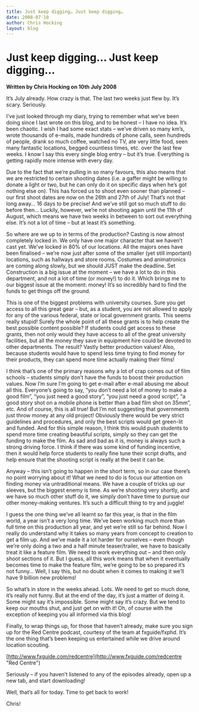```yaml
---
title: Just keep digging… Just keep digging…
date: 2008-07-10
author: Chris Hocking
layout: blog
---
```

# Just keep digging… Just keep digging…

**Written by Chris Hocking on 10th July 2008**

It’s July already. How crazy is that. The last two weeks just flew by. It’s scary. Seriously.

I’ve just looked through my diary, trying to remember what we’ve been doing since I last wrote on this blog, and to be honest – I have no idea. It’s been chaotic. I wish I had some exact stats – we’ve driven so many km’s, wrote thousands of e-mails, made hundreds of phone calls, seen hundreds of people, drank so much coffee, watched no TV, ate very little food, seen many fantastic locations, begged countless times, etc. over the last few weeks. I know I say this every single blog entry – but it’s true. Everything is getting rapidly more intense with every day.

Due to the fact that we’re pulling in so many favours, this also means that we are restricted to certain shooting dates (i.e. a gaffer might be willing to donate a light or two, but he can only do it on specific days when he’s got nothing else on). This has forced us to shoot even sooner than planned – our first shoot dates are now on the 26th and 27th of July! That’s not that long away… 16 days to be precise! And we’ve still got so much stuff to do before then… Luckily, however, we’re not shooting again until the 11th of August, which means we have two weeks in between to sort out everything else. It’s not a lot of time – but at least it’s something.

So where are we up to in terms of the production? Casting is now almost completely locked in. We only have one major character that we haven’t cast yet. We’ve locked in 80% of our locations. All the majors ones have been finalised – we’re now just after some of the smaller (yet still important) locations, such as hallways and store rooms. Costumes and animatronics are coming along slowly, but we should JUST make the deadline. Set Construction is a big issue at the moment – we have a lot to do in this department, and not a lot of time (or money!) to do it. Which brings me to our biggest issue at the moment: money! It’s so incredibly hard to find the funds to get things off the ground.

This is one of the biggest problems with university courses. Sure you get access to all this great gear – but, as a student, you are not allowed to apply for any of the various federal, state or local government grants. This seems really stupid! Surely the whole point of all these grants is to help create the best possible content possible? If students could get access to these grants, then not only would they have access to all of the great university facilities, but all the money they save in equipment hire could be devoted to other departments. The result? Vastly better production values! Also, because students would have to spend less time trying to find money for their products, they can spend more time actually making their films!

I think that’s one of the primary reasons why a lot of crap comes out of film schools – students simply don’t have the funds to boost their production values. Now I’m sure I’m going to get e-mail after e-mail abusing me about all this. Everyone’s going to say, “you don’t need a lot of money to make a good film”, “you just need a good story”, “you just need a good script”, “a good story shot on a mobile phone is better than a bad film shot on 35mm”, etc. And of course, this is all true! But I’m not suggesting that governments just throw money at any old project! Obviously there would be very strict guidelines and procedures, and only the best scripts would get green-lit and funded. And for this simple reason, I think this would push students to spend more time creating beautiful scripts, simply so they can get the funding to make the film. As sad and bad as it is, money is always such a strong driving force. I think if there was some kind of funding incentive, then it would help force students to really fine tune their script drafts, and help ensure that the shooting script is really at the best it can be.

Anyway – this isn’t going to happen in the short term, so in our case there’s no point worrying about it! What we need to do is focus our attention on finding money via untraditional means. We have a couple of tricks up our sleeves, but the biggest enemy is time. As we’re shooting very shortly, and we have so much other stuff do it, we simply don’t have time to pursue our other money-making ventures. It’s such a difficult thing to try and juggle!

I guess the one thing we’ve all learnt so far this year, is that in the film world, a year isn’t a very long time. We’ve been working much more than full time on this production all year, and yet we’re still so far behind. Now I really do understand why it takes so many years from concept to creation to get a film up. And we’ve made it a lot harder for ourselves – even though we’re only doing a two and a half minute teaser/trailer, we have to basically treat it like a feature film. We need to work everything out – and then only shoot sections of it. But I guess, all this work means that when it eventually becomes time to make the feature film, we’re going to be so prepared it’s not funny… Well, I say this, but no doubt when it comes to making it we’ll have 9 billion new problems!

So what’s in store in the weeks ahead. Lots. We need to get so much done, it’s really not funny. But at the end of the day, it’s just a matter of doing it. Some might say it’s impossible. Some might say it’s crazy. But we tend to keep our mouths shut, and just get on with it! Oh, of course with the exception of keeping you all informed via this blog!

Finally, to wrap things up, for those that haven’t already, make sure you sign up for the Red Centre podcast, courtesy of the team at fxguide/fxphd. It’s the one thing that’s been keeping us entertained while we drive around location scouting.

[http://www.fxguide.com/redcentre](http://www.fxguide.com/redcentre "Red Centre")

Seriously – if you haven’t listened to any of the episodes already, open up a new tab, and start downloading!

Well, that’s all for today. Time to get back to work!

Chris!